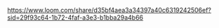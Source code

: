 https://www.loom.com/share/d35bf4aea3a34397a40c6319242506ef?sid=29f93c64-1b72-4faf-a3e3-b1bba29a4b66
